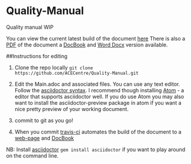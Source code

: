 # Quality-Manual
Quality manual WIP

You can view the current latest build of the document [here](http://quality-manual.s3-website-eu-west-1.amazonaws.com/index.html)
There is also a [PDF](http://quality-manual.s3-website-eu-west-1.amazonaws.com/Main.pdf) of the document a [DocBook](http://acecentre.github.io/Quality-Manual/Main.xml) and [Word Docx](http://quality-manual.s3-website-eu-west-1.amazonaws.com/Main.docx) version available.

##Instructions for editing

1. Clone the repo locally
``git clone https://github.com/ACECentre/Quality-Manual.git``

2. Edit the Main.adoc and associated files. You can use any text editor. Follow the [asciidoctor syntax](http://asciidoctor.org/docs/asciidoc-syntax-quick-reference/). I recommend though installing [Atom](https://atom.io) - a editor that supports asciidoctor well. If you do use Atom you may also want to install the asciidoctor-preview package in atom if you want a nice pretty preview of your working document.

3. commit to git as you go!

4. When you commit [travis-ci](http://travis-ci.org) automates the build of the document to a [web-page](http://quality-manual.s3-website-eu-west-1.amazonaws.com/index.html) and [DocBook](http://quality-manual.s3-website-eu-west-1.amazonaws.com/Main.xml)

NB: Install [asciidoctor](http://asciidoctor.org/#installation)  ``gem install asciidoctor`` if you want to play around on the command line.
